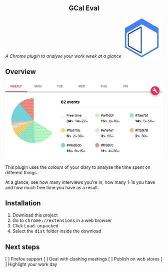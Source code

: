 <h2 align="center">GCal Eval</h2>
<p align="center">
  <i>A Chrome plugin to analyse your work week at a glance</i>
  <img
    alt="logo"
    src="dist/icons/icon128.png"
  />
</p>

## Overview

<img
    alt="demo"
    src="doc.png"
/>

This plugin uses the _colours_ of your diary to analyse the time spent on different things.

At a glance, see how many interviews you're in, how many 1-1s you have and how much free time you have as a result.


## Installation

1. Download this project
2. Go to <kbd>chrome://extensions</kbd> in a web browser
3. Click <kbd>Load unpacked</kbd>
4. Select the <kbd>dist</kbd> folder inside the download

## Next steps

[ ] Firefox support
[ ] Deal with clashing meetings
[ ] Publish on web stores
[ ] Highlight your work day
